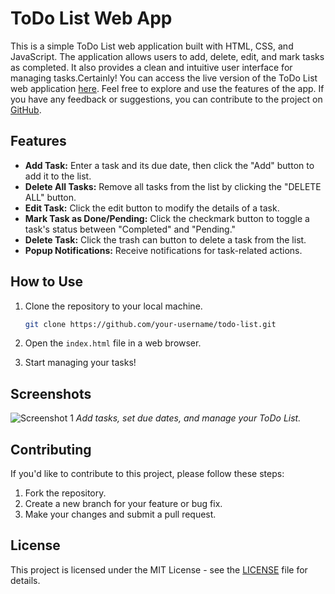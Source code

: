# ToDo List Web App

This is a simple ToDo List web application built with HTML, CSS, and JavaScript. The application allows users to add, delete, edit, and mark tasks as completed. It also provides a clean and intuitive user interface for managing tasks.Certainly! You can access the live version of the ToDo List web application [here](https://yuvvrajsingh.github.io/ToDo-List/). Feel free to explore and use the features of the app. If you have any feedback or suggestions, you can contribute to the project on [GitHub](https://github.com/yuvvrajsingh/ToDo-List).

## Features

- **Add Task:** Enter a task and its due date, then click the "Add" button to add it to the list.
- **Delete All Tasks:** Remove all tasks from the list by clicking the "DELETE ALL" button.
- **Edit Task:** Click the edit button to modify the details of a task.
- **Mark Task as Done/Pending:** Click the checkmark button to toggle a task's status between "Completed" and "Pending."
- **Delete Task:** Click the trash can button to delete a task from the list.
- **Popup Notifications:** Receive notifications for task-related actions.

## How to Use

1. Clone the repository to your local machine.
   ```bash
   git clone https://github.com/your-username/todo-list.git
   ```

2. Open the `index.html` file in a web browser.

3. Start managing your tasks!

## Screenshots

![Screenshot 1](screenshots/screenshot1.png)
*Add tasks, set due dates, and manage your ToDo List.*

## Contributing

If you'd like to contribute to this project, please follow these steps:

1. Fork the repository.
2. Create a new branch for your feature or bug fix.
3. Make your changes and submit a pull request.

## License

This project is licensed under the MIT License - see the [LICENSE](LICENSE) file for details.
